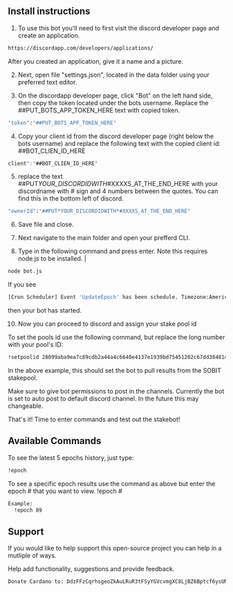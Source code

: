 
## Install instructions

1) To use this bot you'll need to first visit the discord developer page and create an application.
```bash 
https://discordapp.com/developers/applications/
```
After you created an application, give it a name and a picture.

2) Next, open file "settings.json", located in the data folder using your preferred text editor.

3) On the discordapp developer page, click "Bot" on the left hand side, then copy the token located under the bots username. Replace the ##PUT_BOTS_APP_TOKEN_HERE text with copied token.

```bash 
"token":"##PUT_BOTS_APP_TOKEN_HERE"
```

4) Copy your client id from the discord developer page (right below the bots username) and replace the following text with the copied client id:
##BOT_CLIEN_ID_HERE
```bash
client":"##BOT_CLIEN_ID_HERE"
```
5) replace the text ##PUT*YOUR_DISCORDIDWITH*#XXXXS_AT_THE_END_HERE with your discordname with # sign and 4 numbers between the quotes. You can find this in the bottom left of discord.

```bash
"ownerId":"##PUT*YOUR_DISCORDIDWITH*#XXXXS_AT_THE_END_HERE"
```

6) Save file and close.


7) Next navigate to the main folder and open your prefferd CLI.


8) Type in the following command and press enter. Note this requires node.js to be installed. |

```bash
node bot.js
```

If you see

```bash
[Cron Scheduler] Event 'UpdateEpoch' has been schedule. Timezone:America/New_York|Cron:39 14 \*\*\*
```
then your bot has started.


10) Now you can proceed to discord and assign your stake pool id

To set the pools id use the following command, but replace the long number with your pool's ID:

```bash
!setpoolid 28099aba9ea7c89cdb2a44a4c6640e4137e1939bd75451202c67dd384814dfc9
```

In the above example, this should set the bot to pull results from the SOBIT stakepool.

Make sure to give bot permissions to post in the channels. Currently the bot is set to auto post to default discord channel. In the future this may changeable.

That's it! Time to enter commands and test out the stakebot!


## Available Commands

To see the latest 5 epochs history, just type:

```bash
!epoch
```
To see a specific epoch results use the command as above but enter the epoch # that you want to view.
!epoch #

```bash
Example:
  !epoch 89
```
## Support

If you would like to help support this open-source project you can help in a mutliple of ways.

Help add functionality, suggestions and provide feedback.
```bash
Donate Cardano to: DdzFFzCqrhsgeoZkAuLRuR3tFSyYGVcvmgXC8LjBZ6Bptcf6ysUNYU7pxXpKK6agWiy5wtsoB4WV9ZS54VkVxW67HUNz6ZGUP3uAFfMk
```
